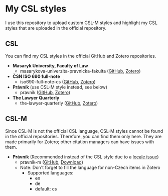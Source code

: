 # My CSL styles
I use this repository to upload custom CSL-M styles and highlight my CSL styles that are uploaded in the official repository.

## CSL
You can find my CSL styles in the official GitHub and Zotero repositories.

- **Masaryk University, Faculty of Law**
  - masarykova-univerzita-pravnicka-fakulta ([GitHub](https://github.com/citation-style-language/styles/blob/master/masarykova-univerzita-pravnicka-fakulta.csl), [Zotero](https://www.zotero.org/styles?q=id%3Amasarykova-univerzita-pravnicka-fakulta))
- **ČSN ISO 690 full-note**
  - iso690-full-note-cs ([GitHub](https://github.com/citation-style-language/styles/blob/master/iso690-full-note-cs.csl), [Zotero](https://www.zotero.org/styles?q=id%3Aiso690-full-note-cs))
- **Právník** (use CSL-M style instead, see below)
  - pravnik ([GitHub](https://github.com/citation-style-language/styles/blob/master/pravnik.csl), [Zotero](https://www.zotero.org/styles?q=id%3Apravnik))
- **The Lawyer Quarterly**
  - the-lawyer-quarterly ([GitHub](https://github.com/citation-style-language/styles/tree/master/dependent/the-lawyer-quarterly.csl), [Zotero](https://www.zotero.org/styles?q=id%3Athe-lawyer-quarterly))

## CSL-M
Since CSL-M is not the official CSL language, CSL-M styles cannot be found in the official repositories. Therefore, you can find them only here. They are made primarily for Zotero; other citation managers can have issues with them.

- **Právník** (Recommended instead of the CSL style due to a [locale issue](https://forums.zotero.org/discussion/85344/how-to-change-the-locale-for-a-term-to-match-the-document-language))
  - pravnik-m ([GitHub](https://github.com/OTristanF/csl-styles/blob/master/pravnik-m.csl), [Download](https://github.com/OTristanF/csl-styles/raw/master/pravnik-m.csl))
  - Note: Don't forget to fill the language for non-Czech items in Zotero
    - Supported languages:
      - en
      - de
      - default: cs
